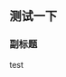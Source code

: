 ## 测试一下


### 副标题

test
<preview path="../../components/test/index.vue" title="基础使用" description="component description content"></preview>
